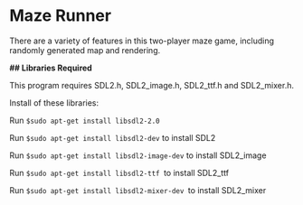 # **Maze Runner**
There are a variety of features in this two-player maze game, including randomly generated map and rendering.


**## Libraries Required**

This program requires SDL2.h, SDL2_image.h, SDL2_ttf.h and SDL2_mixer.h.

Install of these libraries:

 Run `$sudo apt-get install libsdl2-2.0 `
  
 Run `$sudo apt-get install libsdl2-dev` to install SDL2
 
Run `$sudo apt-get install libsdl2-image-dev` to install SDL2_image

Run `$sudo apt-get install libsdl2-ttf `to install SDL2_ttf

Run `$sudo apt-get install libsdl2-mixer-dev `to install SDL2_mixer
   
   
    
